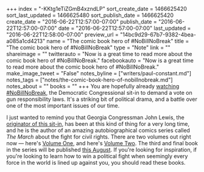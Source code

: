 +++
index = "-KKtg1eTiZGmB4xzndLP"
sort_create_date = 1466625420
sort_last_updated = 1466625480
sort_publish_date = 1466625420
create_date = "2016-06-22T12:57:00-07:00"
publish_date = "2016-06-22T12:57:00-07:00"
date = "2016-06-22T12:57:00-07:00"
last_updated = "2016-06-22T12:58:00-07:00"
preview_url = "14bc9d29-67b7-9382-4bea-a085a1cd4213"
name = "The comic book hero of #NoBillNoBreak"
title = "The comic book hero of #NoBillNoBreak"
type = "Note"
link = ""
shareimage = ""
twitterauto = "Now is a great time to read more about the comic book hero of #NoBillNoBreak."
facebookauto = "Now is a great time to read more about the comic book hero of #NoBillNoBreak."
make_image_tweet = "False"
notes_byline = ["writers/paul-constant.md"]
notes_tags = ["notes/the-comic-book-hero-of-nobillnobreak.md"]
notes_about = ""
books = ""
+++
You are hopefully already [watching #NoBillNoBreak](https://twitter.com/hashtag/NoBillNoBreak?src=tren&data_id=tweet%3A745704163443675136), the Democratic Congressional sit-in to demand a vote on gun responsibility laws. It's a striking bit of political drama, and a battle over one of the most important issues of our time. 

I just wanted to remind you that Georgia Congressman John Lewis, the [originator of this sit-in](http://www.cnn.com/2016/06/22/politics/john-lewis-sit-in-gun-violence/index.html), has been at this kind of thing for a very long time, and he is the author of an amazing autobiographical comics series called *The March* about the fight for civil rights. There are two volumes out right now — here's [Volume One](http://www.indiebound.org/book/9781603093002), and here's [Volume Two](http://www.indiebound.org/book/9781603094009). The third and final book in the series will be published [this August](http://www.comicsbeat.com/march-book-3-cover-and-pub-date-revealed/). If you're looking for inspiration, if you're looking to learn how to win a political fight when seemingly every force in the world is lined up against you, you should read these books.